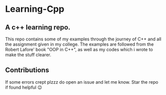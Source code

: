 # Learning-Cpp

## A c++ learning repo.

This repo contains some of my examples through the journey of C++ and all the assignment given in my college.
The examples are followed from the Robert Lafore' book "OOP in C++", as well as my codes which i wrote to make the stuff clearer.

## Contributions

If some errors crept plzzz do open an issue and let me know. 
Star the repo if found helpful 😉️
